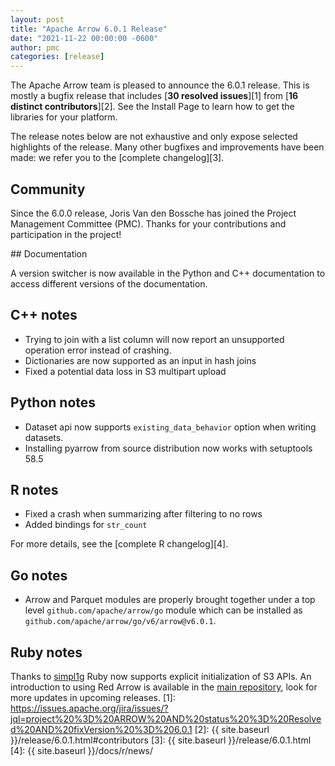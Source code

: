 ```yaml
---
layout: post
title: "Apache Arrow 6.0.1 Release"
date: "2021-11-22 00:00:00 -0600"
author: pmc
categories: [release]
---
```

<!--
{% comment %}
Licensed to the Apache Software Foundation (ASF) under one or more
contributor license agreements.  See the NOTICE file distributed with
this work for additional information regarding copyright ownership.
The ASF licenses this file to you under the Apache License, Version 2.0
(the "License"); you may not use this file except in compliance with
the License.  You may obtain a copy of the License at

http://www.apache.org/licenses/LICENSE-2.0

Unless required by applicable law or agreed to in writing, software
distributed under the License is distributed on an "AS IS" BASIS,
WITHOUT WARRANTIES OR CONDITIONS OF ANY KIND, either express or implied.
See the License for the specific language governing permissions and
limitations under the License.
{% endcomment %}
-->


The Apache Arrow team is pleased to announce the 6.0.1 release.
This is mostly a bugfix release that includes [**30 resolved issues**][1]
from [**16 distinct contributors**][2]. See the Install Page to learn how to
get the libraries for your platform.

The release notes below are not exhaustive and only expose selected highlights
of the release. Many other bugfixes and improvements have been made: we refer
you to the [complete changelog][3].

## Community

Since the 6.0.0 release, Joris Van den Bossche has joined the Project Management Committee (PMC). 
Thanks for your contributions and participation in the project!

## Documentation

A version switcher is now available in the Python and C++ documentation
to access different versions of the documentation.

## C++ notes

* Trying to join with a list column will now report an unsupported operation
  error instead of crashing.
* Dictionaries are now supported as an input in hash joins
* Fixed a potential data loss in S3 multipart upload

## Python notes

* Dataset api now supports `existing_data_behavior` option when writing datasets.
* Installing pyarrow from source distribution now works with setuptools 58.5

## R notes

* Fixed a crash when summarizing after filtering to no rows
* Added bindings for `str_count`

For more details, see the [complete R changelog][4]. 

## Go notes

* Arrow and Parquet modules are properly brought together under a top level `github.com/apache/arrow/go` module which can be installed as `github.com/apache/arrow/go/v6/arrow@v6.0.1`.
## Ruby notes

Thanks to [simpl1g](https://github.com/simpl1g) Ruby now supports explicit initialization of S3 APIs. An introduction
to using Red Arrow is available in the [main repository](https://github.com/apache/arrow/blob/master/ruby/README.md), look for more updates in upcoming releases.
[1]: https://issues.apache.org/jira/issues/?jql=project%20%3D%20ARROW%20AND%20status%20%3D%20Resolved%20AND%20fixVersion%20%3D%206.0.1
[2]: {{ site.baseurl }}/release/6.0.1.html#contributors
[3]: {{ site.baseurl }}/release/6.0.1.html
[4]: {{ site.baseurl }}/docs/r/news/
